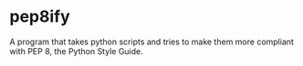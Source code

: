 # pep8ify
A program that takes python scripts and tries to make them more compliant with PEP 8, the Python Style Guide.
